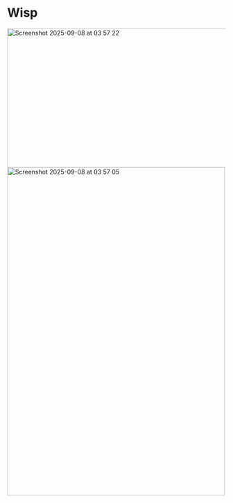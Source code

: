 # Wisp


<img width="552" height="320" alt="Screenshot 2025-09-08 at 03 57 22" src="https://github.com/user-attachments/assets/d8d7c650-6c14-4136-9ce8-a0613b7e5f76" />
<img width="501" height="756" alt="Screenshot 2025-09-08 at 03 57 05" src="https://github.com/user-attachments/assets/d11102cf-64d4-4e3c-aef7-d60e43582a0e" />
